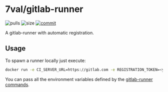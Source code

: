 # 7val/gitlab-runner

![pulls](https://img.shields.io/docker/pulls/7val/gitlab-runner.svg)
![size](https://images.microbadger.com/badges/image/7val/gitlab-runner.svg)
[![commit](https://images.microbadger.com/badges/commit/7val/gitlab-runner.svg)](https://microbadger.com/images/7val/gitlab-runner)

A gitlab-runner with automatic registration.

## Usage

To spawn a runner locally just execute:
```bash
docker run -e CI_SERVER_URL=https://gitlab.com -e REGISTRATION_TOKEN=<your-token> 7val/gitlab-runner
```
You can pass all the environment variables defined by the [gitlab-runner commands](https://docs.gitlab.com/runner/commands/).
